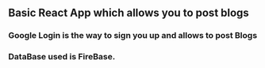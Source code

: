 ##  Basic React App which allows you to post blogs
### Google Login is the way to sign you up and allows to post Blogs
### DataBase used is FireBase.

